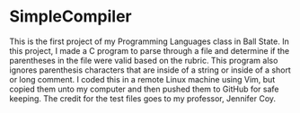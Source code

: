 # SimpleCompiler

This is the first project of my Programming Languages class in Ball State. In this project, I made a C program to parse through a file and determine if the parentheses in the file were valid based on the rubric. This program also ignores parenthesis characters that are inside of a string or inside of a short or long comment. I coded this in a remote Linux machine using Vim, but copied them unto my computer and then pushed them to GitHub for safe keeping. The credit for the test files goes to my professor, Jennifer Coy.
